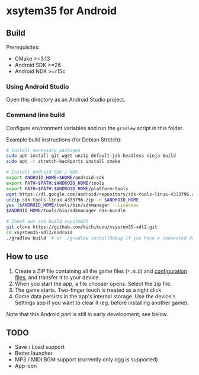 # xsytem35 for Android

## Build
Prerequisites:
- CMake >=3.13
- Android SDK >=26
- Android NDK >=r15c

### Using Android Studio
Open this directory as an Android Studio project.

### Command line build
Configure environment variables and run the `gradlew` script in this folder.

Example build instructions (for Debian Stretch):
```sh
# Install necessary packages
sudo apt install git wget unzip default-jdk-headless ninja-build
sudo apt -t stretch-backports install cmake

# Install Android SDK / NDK
export ANDROID_HOME=$HOME/android-sdk
export PATH=$PATH:$ANDROID_HOME/tools
export PATH=$PATH:$ANDROID_HOME/platform-tools
wget https://dl.google.com/android/repository/sdk-tools-linux-4333796.zip
unzip sdk-tools-linux-4333796.zip -d $ANDROID_HOME
yes |$ANDROID_HOME/tools/bin/sdkmanager --licenses
$ANDROID_HOME/tools/bin/sdkmanager ndk-bundle

# Check out and build xsystem35
git clone https://github.com/kichikuou/xsystem35-sdl2.git
cd xsystem35-sdl2/android
./gradlew build  # or ./gradlew installDebug if you have a connected device
```

## How to use
1. Create a ZIP file containing all the game files (`*.ALD`) and [configuration files](https://haniwa.technology/games/preparing-a-game-directory.html), and transfer it to your device.
2. When you start the app, a file chooser opens. Select the zip file.
3. The game starts. Two-finger touch is treated as a right click.
4. Game data persists in the app's internal storage. Use the device's Settings app if you want to clear it (eg. before installing another game).

Note that this Android port is still in early development; see below.

## TODO
- Save / Load support
- Better launcher
- MP3 / MIDI BGM support (currently only ogg is supported)
- App icon
